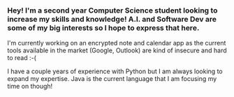### Hey! I'm a second year Computer Science student looking to increase my skills and knowledge! A.I. and Software Dev are some of my big interests so I hope to express that here.

I'm currently working on an encrypted note and calendar app as the current tools available in the market (Google, Outlook) are kind of insecure and hard to read :-(

I have a couple years of experience with Python but I am always looking to expand my expertise. Java is the current language that I am focusing my time on though!


<!--
**VChyperion/VChyperion** is a ✨ _special_ ✨ repository because its `README.md` (this file) appears on your GitHub profile.

Here are some ideas to get you started:

- 🔭 I’m currently working on ...
- 🌱 I’m currently learning ...
- 👯 I’m looking to collaborate on ...
- 🤔 I’m looking for help with ...
- 💬 Ask me about ...
- 📫 How to reach me: ...
- 😄 Pronouns: ...
- ⚡ Fun fact: ...
-->

